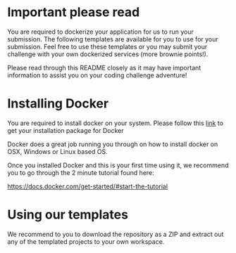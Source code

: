 # Important please read
 You are required to dockerize your application for us to run your submission. The following templates are available for you to use for your submission. Feel free to use these templates or you may submit your challenge with your own dockerized services (more brownie points!).

 Please read through this README closely as it may have important information to assist you on your coding challenge adventure!

# Installing Docker
You are required to install docker on your system. Please follow this [link](https://docs.docker.com/get-docker/) to get your installation package for Docker 

Docker does a great job running you through on how to install docker on OSX, Windows or Linux based OS.

Once you installed Docker and this is your first time using it, we recommend you to go through the 2 minute tutorial found here:

https://docs.docker.com/get-started/#start-the-tutorial

# Using our templates
We recommend to you to download the repository as a ZIP and extract out any of the templated projects to your own workspace. 